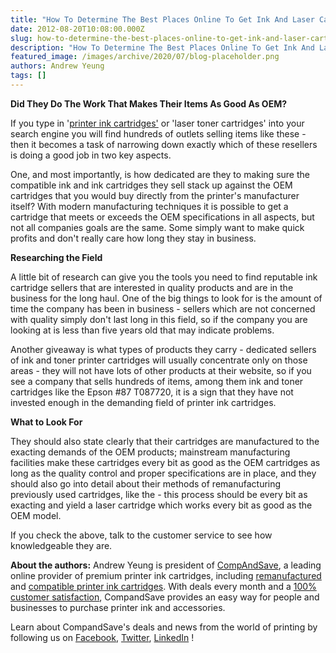 ```yaml
---
title: "How To Determine The Best Places Online To Get Ink And Laser Cartridges!"
date: 2012-08-20T10:08:00.000Z
slug: how-to-determine-the-best-places-online-to-get-ink-and-laser-cartridges
description: "How To Determine The Best Places Online To Get Ink And Laser Cartridges!"
featured_image: /images/archive/2020/07/blog-placeholder.png
authors: Andrew Yeung
tags: []
---
```


**Did They Do The Work That Makes Their Items As Good As OEM?** 

If you type in '[printer ink cartridges'](https://www.compandsave.com/) or 'laser toner cartridges' into your search engine you will find hundreds of outlets selling items like these - then it becomes a task of narrowing down exactly which of these resellers is doing a good job in two key aspects.

One, and most importantly, is how dedicated are they to making sure the compatible ink and ink cartridges they sell stack up against the OEM cartridges that you would buy directly from the printer's manufacturer itself? With modern manufacturing techniques it is possible to get a cartridge that meets or exceeds the OEM specifications in all aspects, but not all companies goals are the same. Some simply want to make quick profits and don't really care how long they stay in business.

**Researching the Field**

A little bit of research can give you the tools you need to find reputable ink cartridge sellers that are interested in quality products and are in the business for the long haul. One of the big things to look for is the amount of time the company has been in business - sellers which are not concerned with quality simply don't last long in this field, so if the company you are looking at is less than five years old that may indicate problems.

Another giveaway is what types of products they carry - dedicated sellers of ink and toner printer cartridges will usually concentrate only on those areas - they will not have lots of other products at their website, so if you see a company that sells hundreds of items, among them ink and toner cartridges like the Epson #87 T087720, it is a sign that they have not invested enough in the demanding field of printer ink cartridges.

**What to Look For**

They should also state clearly that their cartridges are manufactured to the exacting demands of the OEM products; mainstream manufacturing facilities make these cartridges every bit as good as the OEM cartridges as long as the quality control and proper specifications are in place, and they should also go into detail about their methods of remanufacturing previously used cartridges, like the - this process should be every bit as exacting and yield a laser cartridge which works every bit as good as the OEM model.

If you check the above, talk to the customer service to see how knowledgeable they are. 

  
**About the authors:** Andrew Yeung is president of [CompAndSave](https://www.compandsave.com/), a leading online provider of premium printer ink cartridges, including [remanufactured](https://www.compandsave.com/help) and [compatible printer ink cartridges](https://www.compandsave.com/help). With deals every month and a [100% customer satisfaction](https://www.compandsave.com/help), CompandSave provides an easy way for people and businesses to purchase printer ink and accessories.

Learn about CompandSave's deals and news from the world of printing by following us on [Facebook](https://www.facebook.com/compandsave.ink), [Twitter](https://twitter.com/compandsave), [LinkedIn](https://www.linkedin.com) !